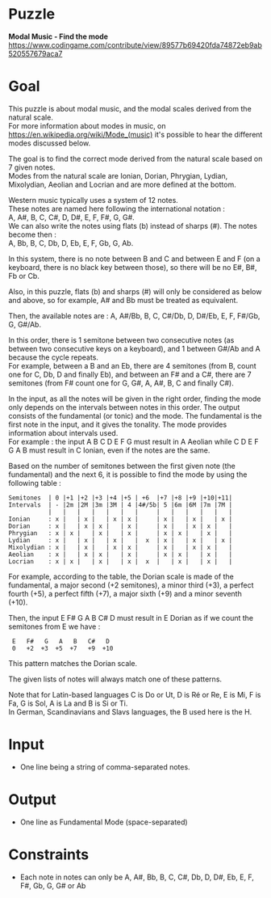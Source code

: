 # Puzzle
**Modal Music - Find the mode** https://www.codingame.com/contribute/view/89577b69420fda74872eb9ab520557679aca7

# Goal
This puzzle is about modal music, and the modal scales derived from the natural scale.  
For more information about modes in music, on https://en.wikipedia.org/wiki/Mode_(music) it's possible to hear the different modes discussed below.

The goal is to find the correct mode derived from the natural scale based on 7 given notes.  
Modes from the natural scale are Ionian, Dorian, Phrygian, Lydian, Mixolydian, Aeolian and Locrian and are more defined at the bottom.

Western music typically uses a system of 12 notes.  
These notes are named here following the international notation :  
A, A#, B, C, C#, D, D#, E, F, F#, G, G#.  
We can also write the notes using flats (b) instead of sharps (#). The notes become then :  
A, Bb, B, C, Db, D, Eb, E, F, Gb, G, Ab.  

In this system, there is no note between B and C and between E and F (on a keyboard, there is no black key between those), so there will be no E#, B#, Fb or Cb.  

Also, in this puzzle, flats (b) and sharps (#) will only be considered as below and above, so for example, A# and Bb must be treated as equivalent.

Then, the available notes are : A, A#/Bb, B, C, C#/Db, D, D#/Eb, E, F, F#/Gb, G, G#/Ab.

In this order, there is 1 semitone between two consecutive notes (as between two consecutive keys on a keyboard), and 1 between G#/Ab and A because the cycle repeats.  
For example, between a B and an Eb, there are 4 semitones (from B, count one for C, Db, D and finally Eb), and between an F# and a C#, there are 7 semitones (from F# count one for G, G#, A, A#, B, C and finally C#).  

In the input, as all the notes will be given in the right order, finding the mode only depends on the intervals between notes in this order. The output consists of the fundamental (or tonic) and the mode. The fundamental is the first note in the input, and it gives the tonality. The mode provides information about intervals used.  
For example : the input A B C D E F G must result in A Aeolian while C D E F G A B must result in C Ionian, even if the notes are the same.

Based on the number of semitones between the first given note (the fundamental) and the next 6, it is possible to find the mode by using the following table :
```
Semitones  | 0 |+1 |+2 |+3 |+4 |+5 | +6  |+7 |+8 |+9 |+10|+11|
Intervals  | - |2m |2M |3m |3M | 4 |4#/5b| 5 |6m |6M |7m |7M |
           |   |   |   |   |   |   |     |   |   |   |   |   |
Ionian     : x |   | x |   | x | x |     | x |   | x |   | x |
Dorian     : x |   | x | x |   | x |     | x |   | x | x |   |
Phrygian   : x | x |   | x |   | x |     | x | x |   | x |   |
Lydian     : x |   | x |   | x |   |  x  | x |   | x |   | x |
Mixolydian : x |   | x |   | x | x |     | x |   | x | x |   |
Aeolian    : x |   | x | x |   | x |     | x | x |   | x |   |
Locrian    : x | x |   | x |   | x |  x  |   | x |   | x |   |
```

For example, according to the table, the Dorian scale is made of the fundamental, a major second (+2 semitones), a minor third (+3), a perfect fourth (+5), a perfect fifth (+7), a major sixth (+9) and a minor seventh (+10).  

Then, the input E F# G A B C# D must result in E Dorian as if we count the semitones from E we have :
```
 E   F#   G   A   B   C#   D
 0   +2  +3  +5  +7   +9  +10
```

This pattern matches the Dorian scale.

The given lists of notes will always match one of these patterns.  

Note that for Latin-based languages C is Do or Ut, D is Ré or Re, E is Mi, F is Fa, G is Sol, A is La and B is Si or Ti.  
In German, Scandinavians and Slavs languages, the B used here is the H.  

# Input
* One line being a string of comma-separated notes.

# Output
* One line as Fundamental Mode (space-separated)

# Constraints
* Each note in notes can only be A, A#, Bb, B, C, C#, Db, D, D#, Eb, E, F, F#, Gb, G, G# or Ab
